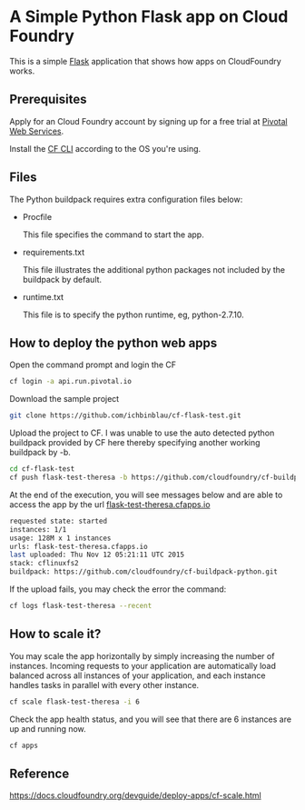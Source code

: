 # A Simple Python Flask app on Cloud Foundry
This is a simple [Flask](http://flask.pocoo.org/) application that shows how apps on CloudFoundry works.

## Prerequisites
Apply for an Cloud Foundry account by signing up for a free trial at  [Pivotal Web Services](http://run.pivotal.io).

Install the [CF CLI](https://console.run.pivotal.io/tools) according to the OS you're using.

## Files

The Python buildpack requires extra configuration files below:
*   Procfile

	This file specifies the command to start the app.

*   requirements.txt

	This file illustrates the additional python packages not included by the buildpack by default.

*   runtime.txt

	This file is to specify the python runtime, eg, python-2.7.10. 

## How to deploy the python web apps
Open the command prompt and login the CF 
```bash
cf login -a api.run.pivotal.io 
```
Download the sample project
```bash
git clone https://github.com/ichbinblau/cf-flask-test.git
```
Upload the project to CF. I was unable to use the auto detected python buildpack provided by CF here thereby specifying another working buildpack by -b.   
```bash
cd cf-flask-test
cf push flask-test-theresa -b https://github.com/cloudfoundry/cf-buildpack-python.git -m 128m -i 1  
```
At the end of the execution, you will see messages below and are able to access the app by the url [flask-test-theresa.cfapps.io](flask-test-theresa.cfapps.io)
```bash
requested state: started
instances: 1/1
usage: 128M x 1 instances
urls: flask-test-theresa.cfapps.io
last uploaded: Thu Nov 12 05:21:11 UTC 2015
stack: cflinuxfs2
buildpack: https://github.com/cloudfoundry/cf-buildpack-python.git
```
If the upload fails, you may check the error the command:
```bash
cf logs flask-test-theresa --recent
```

## How to scale it?
You may scale the app horizontally by simply increasing the number of instances. Incoming requests to your application are automatically load balanced across all instances of your application, and each instance handles tasks in parallel with every other instance.
```bash
cf scale flask-test-theresa -i 6
```
Check the app health status, and you will see that there are 6 instances are up and running now. 
```bash
cf apps 
```

## Reference
https://docs.cloudfoundry.org/devguide/deploy-apps/cf-scale.html





